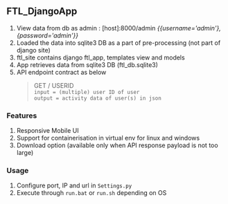 ## FTL_DjangoApp
1. View data from db as admin : [host]:8000/admin _{{username='admin'}, {password='admin'}}_
2. Loaded the data into sqlite3 DB as a part of pre-processing (not part of django site) 
3. ftl_site contains django ftl_app, templates view and models
4. App retrieves data from sqlite3 DB (ftl_db.sqlite3)
5. API endpoint contract as below
   > GET / USERID \
   >  `input = (multiple) user ID of user` \
   > `output = activity data of user(s) in json`
   
### Features
1. Responsive Mobile UI
2. Support for containerisation in virtual env for linux and windows
3. Download option (available only when API response payload is not too large)

### Usage
1. Configure port, IP and url in `Settings.py`
2. Execute through `run.bat` or `run.sh` depending on OS